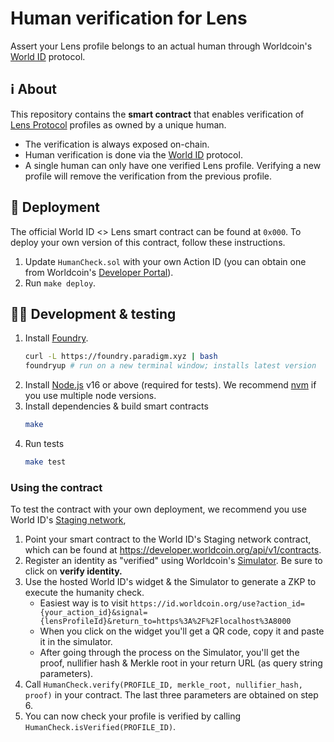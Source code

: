 # Human verification for Lens

Assert your Lens profile belongs to an actual human through Worldcoin's [World ID](https://id.worldcoin.org) protocol.

<!-- TODO: Profile with badge here -->

## ℹ️ About

This repository contains the **smart contract** that enables verification of [Lens Protocol](https://lens.xyz) profiles as owned by a unique human.
- The verification is always exposed on-chain.
- Human verification is done via the [World ID](https://id.worldcoin.org) protocol.
- A single human can only have one verified Lens profile. Verifying a new profile will remove the verification from the previous profile.

## 🚀 Deployment

The official World ID <> Lens smart contract can be found at `0x000`. To deploy your own version of this contract, follow these instructions.
1. Update `HumanCheck.sol` with your own Action ID (you can obtain one from Worldcoin's [Developer Portal](https://developer.worldcoin.org)).
2. Run `make deploy`.

<!-- WORLD-ID-SHARED-README-TAG:START - Do not remove or modify this section directly -->
<!-- The contents of this file are inserted to all World ID repositories to provide general context on World ID. -->
<!-- WORLD-ID-SHARED-README-TAG:END -->

## 🧑‍💻 Development & testing

1. Install [Foundry](https://github.com/gakonst/foundry).
    ```sh
    curl -L https://foundry.paradigm.xyz | bash
    foundryup # run on a new terminal window; installs latest version
    ```
2. Install [Node.js](https://nodejs.org/en/) v16 or above (required for tests). We recommend [nvm](https://github.com/nvm-sh/nvm) if you use multiple node versions.
3. Install dependencies & build smart contracts
    ```sh
    make
    ```
4. Run tests
    ```sh
    make test
    ```

### Using the contract

To test the contract with your own deployment, we recommend you use World ID's [Staging network](https://id.worldcoin.org/test),

1. Point your smart contract to the World ID's Staging network contract, which can be found at https://developer.worldcoin.org/api/v1/contracts.
2. Register an identity as "verified" using Worldcoin's [Simulator](https://simulator.worldcoin.org). Be sure to click on **verify identity.**
3. Use the hosted World ID's widget & the Simulator to generate a ZKP to execute the humanity check.
    - Easiest way is to visit `https://id.worldcoin.org/use?action_id={your_action_id}&signal={lensProfileId}&return_to=https%3A%2F%2Flocalhost%3A8000`
    - When you click on the widget you'll get a QR code, copy it and paste it in the simulator.
    - After going through the process on the Simulator, you'll get the proof, nullifier hash & Merkle root in your return URL (as query string parameters).
4. Call `HumanCheck.verify(PROFILE_ID, merkle_root, nullifier_hash, proof)` in your contract. The last three parameters are obtained on step 6.
5. You can now check your profile is verified by calling `HumanCheck.isVerified(PROFILE_ID)`.
